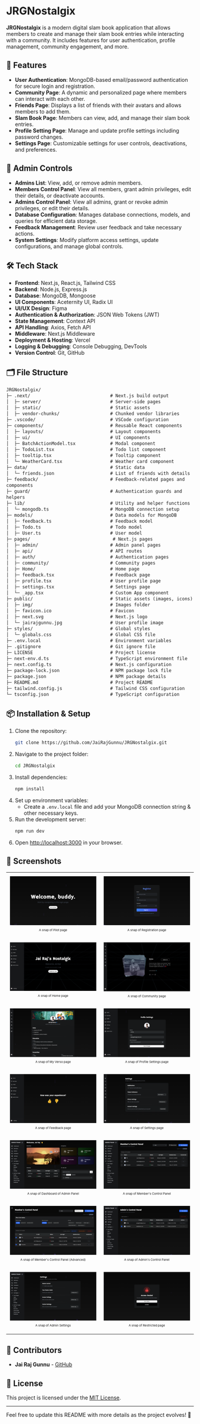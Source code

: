# JRGNostalgix

**JRGNostalgix** is a modern digital slam book application that allows members to create and manage their slam book entries while interacting with a community. It includes features for user authentication, profile management, community engagement, and more.

## 🚀 Features

- **User Authentication**: MongoDB-based email/password authentication for secure login and registration.
- **Community Page**: A dynamic and personalized page where members can interact with each other.
- **Friends Page**: Displays a list of friends with their avatars and allows members to add them.
- **Slam Book Page**: Members can view, add, and manage their slam book entries.
- **Profile Setting Page**: Manage and update profile settings including password changes.
- **Settings Page**: Customizable settings for user controls, deactivations, and preferences.

## 🔑 Admin Controls

- **Admins List**: View, add, or remove admin members.
- **Members Control Panel**: View all members, grant admin privileges, edit their details, or deactivate accounts.
- **Admins Control Panel**: View all admins, grant or revoke admin privileges, or edit their details.
- **Database Configuration**: Manages database connections, models, and queries for efficient data storage.
- **Feedback Management**: Review user feedback and take necessary actions.
- **System Settings**: Modify platform access settings, update configurations, and manage global controls.


## 🛠 Tech Stack

- **Frontend**: Next.js, React.js, Tailwind CSS
- **Backend**: Node.js, Express.js
- **Database**: MongoDB, Mongoose
- **UI Components**: Aceternity UI, Radix UI
- **UI/UX Design**: Figma
- **Authentication & Authorization**: JSON Web Tokens (JWT)
- **State Management**: Context API
- **API Handling**: Axios, Fetch API
- **Middleware**: Next.js Middleware
- **Deployment & Hosting**: Vercel
- **Logging & Debugging**: Console Debugging, DevTools
- **Version Control**: Git, GitHub


## 🗂️ File Structure

```
JRGNostalgix/
├─ .next/                              # Next.js build output
│  ├─ server/                          # Server-side pages
│  ├─ static/                          # Static assets
│  ├─ vendor-chunks/                   # Chunked vendor libraries
├─ .vscode/                            # VSCode configuration
├─ components/                         # Reusable React components
│  ├─ layouts/                         # Layout components
│  ├─ ui/                              # UI components
│  ├─ BatchActionModel.tsx             # Modal component
│  ├─ TodoList.tsx                     # Todo list component
│  ├─ tooltip.tsx                      # Tooltip component
│  └─ WeatherCard.tsx                  # Weather card component
├─ data/                               # Static data
│  └─ friends.json                     # List of friends with details
├─ feedback/                           # Feedback-related pages and components
├─ guard/                              # Authentication guards and helpers
├─ lib/                                # Utility and helper functions
│  └─ mongodb.ts                       # MongoDB connection setup
├─ models/                             # Data models for MongoDB
│  ├─ feedback.ts                      # Feedback model
│  ├─ Todo.ts                          # Todo model
│  ├─ User.ts                          # User model
├─ pages/                               # Next.js pages
│  ├─ admin/                           # Admin panel pages
│  ├─ api/                             # API routes
│  ├─ auth/                            # Authentication pages
│  ├─ community/                       # Community pages
│  ├─ Home/                            # Home page
│  ├─ feedback.tsx                     # Feedback page
│  ├─ profile.tsx                      # User profile page
│  ├─ settings.tsx                     # Settings page
│  └─ _app.tsx                         # Custom App component
├─ public/                             # Static assets (images, icons)
│  ├─ img/                             # Images folder
│  ├─ favicon.ico                      # Favicon
│  ├─ next.svg                         # Next.js logo
│  └─ jairajgunnu.jpg                  # User profile image
├─ styles/                             # Global styles
│  └─ globals.css                      # Global CSS file
├─ .env.local                          # Environment variables
├─ .gitignore                          # Git ignore file
├─ LICENSE                             # Project license
├─ next-env.d.ts                       # TypeScript environment file
├─ next.config.ts                      # Next.js configuration
├─ package-lock.json                   # NPM package lock file
├─ package.json                        # NPM package details
├─ README.md                           # Project README
├─ tailwind.config.js                  # Tailwind CSS configuration
└─ tsconfig.json                       # TypeScript configuration
```

## 📦 Installation & Setup

1. Clone the repository:
   ```bash
   git clone https://github.com/JaiRajGunnu/JRGNostalgix.git
   ```
2. Navigate to the project folder:
   ```bash
   cd JRGNostalgix
   ```
3. Install dependencies:
   ```bash
   npm install
   ```
4. Set up environment variables:
   - Create a `.env.local` file and add your MongoDB connection string & other necessary keys.
5. Run the development server:
   ```bash
   npm run dev
   ```
6. Open [http://localhost:3000](http://localhost:3000) in your browser.

## 📸 Screenshots

<table style="border-collapse: collapse; margin: 0 auto;">
  <tr>
    <td style="padding: 10px; text-align: center;">
      <img src="https://raw.githubusercontent.com/JaiRajGunnu/JRGNostalgix/refs/heads/main/public/img/screenshots/imgs01.png"   style="display: block; margin: 0 auto;">
      <p style="font-size: 8px; text:center;">A snap of Pilot page</p>
    </td>
    <td style="padding: 10px; text-align: center;">
      <img src="https://raw.githubusercontent.com/JaiRajGunnu/JRGNostalgix/refs/heads/main/public/img/screenshots/imgs02.png"   style="display: block; margin: 0 auto;">
      <p style="font-size: 8px; text:center;">A snap of Registration page</p>
    </td>
  </tr>
  <tr>
    <td style="padding: 10px; text-align: center;">
      <img src="https://raw.githubusercontent.com/JaiRajGunnu/JRGNostalgix/refs/heads/main/public/img/screenshots/imgs03.png"   style="display: block; margin: 0 auto;">
      <p style="font-size: 8px; text:center;">A snap of Home page</p>
    </td>
    <td style="padding: 10px; text-align: center;">
      <img src="https://raw.githubusercontent.com/JaiRajGunnu/JRGNostalgix/refs/heads/main/public/img/screenshots/imgs04.png"   style="display: block; margin: 0 auto;">
      <p style="font-size: 8px; text:center;">A snap of Community page</p>
    </td>
  </tr>
  <tr>
    <td style="padding: 10px; text-align: center;">
      <img src="https://raw.githubusercontent.com/JaiRajGunnu/JRGNostalgix/refs/heads/main/public/img/screenshots/imgs05.png"   style="display: block; margin: 0 auto;">
      <p style="font-size: 8px; text:center;">A snap of My Verso page</p>
    </td>
    <td style="padding: 10px; text-align: center;">
      <img src="https://raw.githubusercontent.com/JaiRajGunnu/JRGNostalgix/refs/heads/main/public/img/screenshots/imgs06.png"   style="display: block; margin: 0 auto;">
      <p style="font-size: 8px; text:center;">A snap of Profile Settings page</p>
    </td>
  </tr>
  <tr>
    <td style="padding: 10px; text-align: center;">
      <img src="https://raw.githubusercontent.com/JaiRajGunnu/JRGNostalgix/refs/heads/main/public/img/screenshots/imgs07.png"   style="display: block; margin: 0 auto;">
      <p style="font-size: 8px; text:center;">A snap of Feedback page</p>
    </td>
    <td style="padding: 10px; text-align: center;">
      <img src="https://raw.githubusercontent.com/JaiRajGunnu/JRGNostalgix/refs/heads/main/public/img/screenshots/imgs08.png"   style="display: block; margin: 0 auto;">
      <p style="font-size: 8px; text:center;">A snap of Settings page</p>
    </td>
  </tr>
    <tr>
    <td style="padding: 10px; text-align: center;">
      <img src="https://raw.githubusercontent.com/JaiRajGunnu/JRGNostalgix/refs/heads/main/public/img/screenshots/imgs09.png"   style="display: block; margin: 0 auto;">
      <p style="font-size: 8px; text:center;">A snap of Dashboard of Admin Panel</p>
    </td>
    <td style="padding: 10px; text-align: center;">
      <img src="https://raw.githubusercontent.com/JaiRajGunnu/JRGNostalgix/refs/heads/main/public/img/screenshots/imgs10.png"   style="display: block; margin: 0 auto;">
      <p style="font-size: 8px; text:center;">A snap of Member's Control Panel</p>
    </td>
  </tr>
   <tr>
    <td style="padding: 10px; text-align: center;">
      <img src="https://raw.githubusercontent.com/JaiRajGunnu/JRGNostalgix/refs/heads/main/public/img/screenshots/imgs11.png"   style="display: block; margin: 0 auto;">
      <p style="font-size: 8px; text:center;">A snap of Member's Control Panel (Advanced)</p>
    </td>
    <td style="padding: 10px; text-align: center;">
      <img src="https://raw.githubusercontent.com/JaiRajGunnu/JRGNostalgix/refs/heads/main/public/img/screenshots/imgs12.png"   style="display: block; margin: 0 auto;">
      <p style="font-size: 8px; text:center;">A snap of Admin's Control Panel</p>
    </td>
  </tr>
    <tr>
    <td style="padding: 10px; text-align: center;">
      <img src="https://raw.githubusercontent.com/JaiRajGunnu/JRGNostalgix/refs/heads/main/public/img/screenshots/imgs13.png"   style="display: block; margin: 0 auto;">
      <p style="font-size: 8px; text:center;">A snap of Admin Settings</p>
    </td>
    <td style="padding: 10px; text-align: center;">
      <img src="https://raw.githubusercontent.com/JaiRajGunnu/JRGNostalgix/refs/heads/main/public/img/screenshots/imgs14.png"   style="display: block; margin: 0 auto;">
      <p style="font-size: 8px; text:center;">A snap of Restricted page</p>
    </td>
  </tr>
</table>

## 👥 Contributors

- **Jai Raj Gunnu** - [GitHub](https://github.com/JaiRajGunnu)

## 📜 License

This project is licensed under the [MIT License](LICENSE).

---

Feel free to update this README with more details as the project evolves! 🚀
